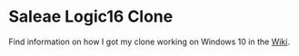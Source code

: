 # Saleae Logic16 Clone

Find information on how I got my clone working on Windows 10 in the [Wiki](https://github.com/anno73/Saleae-Logic16-Clone/wiki).
